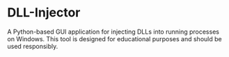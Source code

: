 # DLL-Injector
A Python-based GUI application for injecting DLLs into running processes on Windows. This tool is designed for educational purposes and should be used responsibly.
